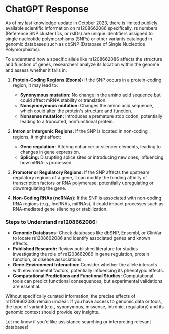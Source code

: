 # ChatGPT Response

As of my last knowledge update in October 2023, there is limited publicly available scientific information on rs1208662086 specifically. rs numbers (Reference SNP cluster IDs, or rsIDs) are unique identifiers assigned to single nucleotide polymorphisms (SNPs) or other variants cataloged in genomic databases such as dbSNP (Database of Single Nucleotide Polymorphisms).

To understand how a specific allele like rs1208662086 affects the structure and function of genes, researchers analyze its location within the genome and assess whether it falls in:

1. **Protein-Coding Regions (Exons):**
   If the SNP occurs in a protein-coding region, it may lead to:
   - **Synonymous mutation:** No change in the amino acid sequence but could affect mRNA stability or translation.
   - **Nonsynonymous mutation:** Changes the amino acid sequence, which could alter the protein's structure and function.
   - **Nonsense mutation:** Introduces a premature stop codon, potentially leading to a truncated, nonfunctional protein.

2. **Intron or Intergenic Regions:**
   If the SNP is located in non-coding regions, it might affect:
   - **Gene regulation:** Altering enhancer or silencer elements, leading to changes in gene expression.
   - **Splicing:** Disrupting splice sites or introducing new ones, influencing how mRNA is processed.

3. **Promoter or Regulatory Regions:**
   If the SNP affects the upstream regulatory regions of a gene, it can modify the binding affinity of transcription factors or RNA polymerase, potentially upregulating or downregulating the gene.

4. **Non-Coding RNAs (ncRNAs):**
   If the SNP is associated with non-coding RNA regions (e.g., lncRNAs, miRNAs), it could impact processes such as RNA-mediated gene silencing or stabilization.

### Steps to Understand rs1208662086:
- **Genomic Databases:** Check databases like dbSNP, Ensembl, or ClinVar to locate rs1208662086 and identify associated genes and known effects.
- **Published Research:** Review published literature for studies investigating the role of rs1208662086 in gene regulation, protein function, or disease associations.
- **Gene-Environment Interaction:** Consider whether the allele interacts with environmental factors, potentially influencing its phenotypic effects.
- **Computational Predictions and Functional Studies:** Computational tools can predict functional consequences, but experimental validations are essential.

Without specifically curated information, the precise effects of rs1208662086 remain unclear. If you have access to genomic data or tools, the type of variant (e.g., synonymous, missense, intronic, regulatory) and its genomic context should provide key insights.

Let me know if you'd like assistance searching or interpreting relevant databases!